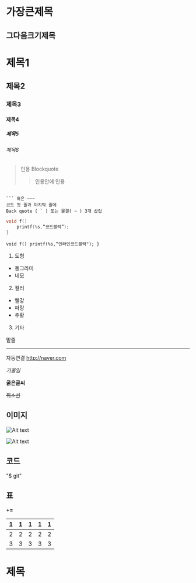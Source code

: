 가장큰제목
======

그다음크기제목
----

# 제목1
## 제목2
### 제목3
#### 제목4
##### 제목5
###### 제목6

> 인용 Blockquote
>> 인용안에 인용
~~~

``` 혹은 ~~~ 
코드 첫 줄과 마지막 줄에 
Back quote ( ` ) 또는 물결( ~ ) 3개 삽입
~~~



```c
void f()
    printf(%s,“코드블럭”);
}
```

`
void f()
    printf(%s,“인라인코드블럭");
}
`

1. 도형
  * 동그라미
  * 네모
2. 컬러 
  + 빨강
  + 파랑
  + 주황
3. 기타


밑줄
***

자동연결
<http://naver.com>


*기울임*

**굵은글씨**

~~취소선~~

## 이미지
![Alt text](/img.jpg)

![Alt text](http://www.~~~)

## 코드

"$ git"

## 표 

**+=**

|  1 | 1 | 1  |  1 |  1 |
|---|---|---|---|---|
| 2  |2   | 2  |  2 |  2 |
| 3  | 3  | 3  |  3 |  3 |


**제목**
===
